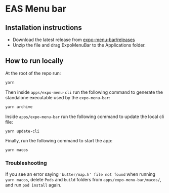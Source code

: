 # EAS Menu bar

## Installation instructions

- Download the latest release from [expo-menu-bar/releases](https://github.com/expo/eas-menu-bar/releases?q=expo-menu-bar)
- Unzip the file and drag ExpoMenuBar to the Applications folder.

## How to run locally

At the root of the repo run:

```bash
yarn
```

Then inside `apps/expo-menu-cli` run the following command to generate the standalone executable used by the `expo-menu-bar`:

```bash
yarn archive
```

Inside `apps/expo-menu-bar` run the following command to update the local cli file:

```bash
yarn update-cli
```

Finally, run the following command to start the app:

```bash
yarn macos
```

### Troubleshooting

If you see an error saying `'butter/map.h' file not found` when running `yarn macos`, delete `Pods` and `build` folders from `apps/expo-menu-bar/macos/`, and run `pod install` again.
